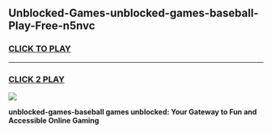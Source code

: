 
## Unblocked-Games-unblocked-games-baseball-Play-Free-n5nvc
<h3>
<a href="https://premium76.site?title=unblocked-games-baseball&ref=20M">CLICK TO PLAY</a></h3>
<hr>

<h3>
<a href="https://premium76.site?title=unblocked-games-baseball&ref=20M">CLICK 2 PLAY</a>
  
</h3>

<a href="https://premium76.site?title=unblocked-games-baseball&ref=19M"><img src="https://clearcache.store/games.png"></a>


**unblocked-games-baseball games unblocked: Your Gateway to Fun and Accessible Online Gaming**
